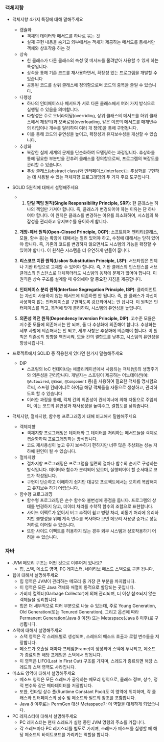 ### 객체지향
- 객체지향 4가지 특징에 대해 말해주세요
	- 캡슐화
		- 객체의 데이터와 메서드를 하나로 묶는 것
		- 실제 구현 내용을 숨기고 외부에서는 객체가 제공하는 메서드를 통해서만 객체와 상호작용 하는 것 
	- 상속
		- 한 클래스가 다른 클래스의 속성 및 메서드를 물려받아 사용할 수 있게 하는 특성입니다. 
		- 상속을 통해 기존 코드를 재사용하면서, 확장성 있는 프로그램을 개발할 수 있습니다
		- 공통된 코드를 상위 클래스에 정의함으로써 코드의 중복을 줄일 수 있습니다.
	- 다형성
		- 하나의 인터페이스나 메서드가 서로 다른 클래스에서 여러 가지 방식으로 실행될 수 있음을 의미합니다. 
		- 다형성은 주로 오버라이딩(overriding, 상위 클래스의 메서드를 하위 클래스에서 재정의)과 오버로딩(overloading, 같은 이름의 메서드를 매개변수의 타입이나 개수를 달리하여 여러 개 정의)을 통해 구현됩니다. 
		- 이를 통해 코드의 유연성을 높이고, 확장성과 유지보수성을 개선할 수 있습니다.
	- 추상화
		- 복잡한 실제 세계의 문제를 단순화하여 모델링하는 과정입니다. 추상화를 통해 필요한 부분만을 간추려 클래스를 정의함으로써, 프로그램의 복잡도를 관리할 수 있습니다. 
		- 추상 클래스(abstract class)와 인터페이스(interface)는 추상화를 구현하는 데 사용될 수 있는 객체지향 프로그래밍의 두 가지 주요 도구입니다.
- SOLID 5원칙에 대해서 설명해주세요
	- 1. **단일 책임 원칙(Single Responsibility Principle, SRP)**: 한 클래스는 하나의 책임만 가져야 합니다. 즉, 클래스가 변경되어야 하는 이유는 단 하나여야 합니다. 이 원칙은 클래스를 변경하는 이유를 최소화하여, 시스템의 복잡성을 관리하고 유지보수를 용이하게 합니다.
	    
	2. **개방-폐쇄 원칙(Open-Closed Principle, OCP)**: 소프트웨어 엔티티(클래스, 모듈, 함수 등)는 확장에 대해서는 열려 있어야 하고, 수정에 대해서는 닫혀 있어야 합니다. 즉, 기존의 코드를 변경하지 않으면서도 시스템의 기능을 확장할 수 있어야 합니다. 이 원칙은 시스템을 더 유연하게 만들어 줍니다.
	    
	3. **리스코프 치환 원칙(Liskov Substitution Principle, LSP)**: 서브타입은 언제나 기반 타입으로 교체할 수 있어야 합니다. 즉, 기반 클래스의 인스턴스를 서브 클래스의 인스턴스로 대체하더라도 시스템의 동작에 문제가 없어야 합니다. 이 원칙은 상속 구조를 설계할 때 유의해야 할 중요한 지침을 제공합니다.
	    
	4. **인터페이스 분리 원칙(Interface Segregation Principle, ISP)**: 클라이언트는 자신이 사용하지 않는 메서드에 의존하면 안 됩니다. 즉, 한 클래스가 자신이 사용하지 않는 인터페이스를 구현하도록 강요되어서는 안 됩니다. 이 원칙은 인터페이스를 작고, 목적에 맞게 분리하여, 시스템의 유연성을 높입니다.
	    
	5. **의존성 역전 원칙(Dependency Inversion Principle, DIP)**: 고수준 모듈은 저수준 모듈에 의존해서는 안 되며, 둘 다 추상화에 의존해야 합니다. 추상화는 세부 사항에 의존해서는 안 되고, 세부 사항은 추상화에 의존해야 합니다. 이 원칙은 의존성의 방향을 역전시켜, 모듈 간의 결합도를 낮추고, 시스템의 유연성을 향상시킵니다.
- 프로젝트에서 SOLID 중 적용한게 있다면 한가지 말씀해주세요
	- DIP
		- 스프링의 IoC 컨테이너는 애플리케이션에서 사용되는 객체(빈)의 생명주기와 의존성을 관리합니다. 개발자는 스프링이 제공하는 어노테이션(예: `@Autowired`, `@Bean`, `@Component` 등)을 사용하여 필요한 객체를 명시함으로써, 스프링 컨테이너로 하여금 해당 객체들을 자동으로 생성하고, 관리하도록 할 수 있습니다
		-  이러한 과정을 통해, 객체 간의 의존성이 컨테이너에 의해 자동으로 주입되며, 이는 코드의 유연성과 재사용성을 높여주고, 결합도를 낮춰줍니다..
- 객체지향, 절차지향, 함수형 프로그래밍에 대해 비교해서 말씀해주세요 
	- 객체지향
		- 객체지향 프로그래밍은 데이터와 그 데이터를 처리하는 메서드들을 객체로 캡슐화하여 프로그래밍하는 방식입니다.
		- 코드 재사용성이 높고 유지 보수하기 편하지만 너무 많은 추상화는 성능 저하에 원인이 될 수 있습니다.
	- 절차지향
		-  절차지향 프로그래밍은 프로그램을 일련의 절차나 함수의 순서로 구성하는 방식입니다. 데이터와 함수가 분리되어 있으며, 실행되어야 할 순서대로 코드가 작성됩니다.
		- 구현이 단순하고 이해하기 쉽지만 대규모 프로젝트에서는 오히려 복잡해지고 유지보수 하기 어렵습니다.
	- 함수형 프로그래밍
		- 함수형 프로그래밍은 순수 함수와 불변성에 중점을 둡니다. 프로그램의 상태를 변경하지 않고, 데이터 처리를 수학적 함수의 조합으로 표현합니다.
		- 사이드 이펙트가 없어서 버그 추적이 쉽고 병령 처리, 비동기 처리에 유리하지만 불병성을 위해 계속 변수를 복사하다 보면 메모리 사용량 증가로 성능 저하로 이어질 수 있습니다.
		- 또한 사이드 이펙트를 허용하지 않는 경우 외부 시스템과 상호작용하기 어려울 수 있습니다. 

### 자바
- JVM 메모리 구조는 어떤 것으로 이루어져 있나요?
	- 힙, 스택, 메소드 영역, PC 레지스터, 네이티브 메소드 스택으로 구분 됩니다.
- 힙에 대해서 설명해주세요
	- 힙 영역은 JVM이 관리하는 메모리 중 가장 큰 부분을 차지합니다. 
	- 이 영역은 모든 Java 객체와 배열이 동적으로 할당되는 곳입니다. 
	- 가비지 컬렉터(Garbage Collector)에 의해 관리되며, 더 이상 참조되지 않는 객체들을 정리합니다.
	- 힙은 더 세부적으로 여러 부분으로 나눌 수 있는데, 주로 Young Generation, Old Generation(또는 Tenured Generation), 그리고 옵션에 따라 Permanent Generation(Java 8 이전) 또는 Metaspace(Java 8 이후)로 구성됩니다.
- 스택에 대해서 설명해주세요
	- 스택 영역은 각 스레드별로 생성되며, 스레드의 메소드 호출과 로컬 변수들을 저장합니다.
	- 메소드가 호출될 때마다 프레임(Frame)이 생성되어 스택에 푸시되고, 메소드가 종료되면 해당 프레임은 스택에서 팝됩니다. 
	- 이 영역은 LIFO(Last In First Out) 구조를 가지며, 스레드가 종료되면 해당 스레드의 스택 영역도 사라집니다.
- 메소드 영역에 대해서 설명해주세요
	- 메소드 영역은 모든 스레드가 공유하는 메모리 영역으로, 클래스 정보, 상수, 정적 변수와 같은 메타데이터를 저장합니다. 
	- 또한, 런타임 상수 풀(Runtime Constant Pool)도 이 영역에 위치하며, 각 클래스와 인터페이스의 상수 및 메소드와 필드의 참조를 포함합니다. 
	- Java 8 이후로는 PermGen 대신 Metaspace가 이 역할을 대체하게 되었습니다.
- PC 레지스터에 대해서 설명해주세요
	- PC 레지스터는 현재 스레드가 실행 중인 JVM 명령의 주소를 가집니다. 
	- 각 스레드마다 PC 레지스터를 별도로 가지며, 스레드가 메소드를 실행할 때 해당 메소드의 바이트코드를 가리키는 역할을 합니다.

